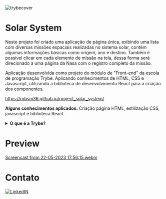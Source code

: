 ![trybecover](https://user-images.githubusercontent.com/109111993/228690909-1a2204ef-ec33-48ef-9a99-35006d6a2e97.jpeg)

# Solar System
Neste projeto foi criado uma aplicação de página única, exibindo uma lista com diversas missões espaciais realizadas no sistema solar, contém algumas informações básicas como origem, ano e destino. Também é possível clicar em cada elemento de missão na tela, dessa forma será direcionado a uma página da Nasa com o registro completo da missão.

Aplicação desenvolvida como projeto do módulo de "Front-end" da escola de programação Trybe. Aplicando conhecimentos de HTML, CSS e Javascript, utilizando a biblioteca de desenvolvimento React para a criação dos componentes.

https://robsm36.github.io/project_solar_system/

<b>Alguns conhecimentos aplicados:</b> Criação página HTML, estilização CSS, javascript e biblioteca React.

<details><summary><b>O que é a Trybe?</b></summary>A Trybe é uma escola de desenvolvimento web que possui comprometimento genuíno com o sucesso profissional de suas pessoas estudantes. A Trybe é um curso livre de educação profissional, uma formação completa em Desenvolvimento Web que te prepara e conecta com o mercado de trabalho. São mais de 1500 horas de formação distribuídas entre estudo de conteúdo, aulas ao vivo, projetos individuais, em grupo e desenvolvimento de habilidades socioemocionais. Para conhecer mais, acesse: https://www.betrybe.com/ </details>


# Preview

[Screencast from 22-05-2023 17:56:15.webm](https://github.com/robsm36/project_solar_system/assets/109111993/dda3f503-401e-4677-bfd5-931b55951b6c)


# Contato
[![LinkedIN](https://camo.githubusercontent.com/c00f87aeebbec37f3ee0857cc4c20b21fefde8a96caf4744383ebfe44a47fe3f/68747470733a2f2f696d672e736869656c64732e696f2f62616467652f2d4c696e6b6564496e2d2532333030373742353f7374796c653d666f722d7468652d6261646765266c6f676f3d6c696e6b6564696e266c6f676f436f6c6f723d7768697465)](https://www.linkedin.com/in/robson-mn/)


